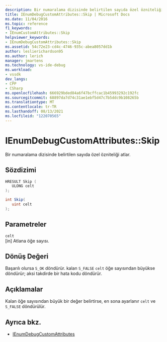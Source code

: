 ```yaml
---
description: Bir numaralama dizisinde belirtilen sayıda özel özniteliği atlar.
title: IEnumDebugCustomAttributes::Skip | Microsoft Docs
ms.date: 11/04/2016
ms.topic: reference
f1_keywords:
- IEnumCustomAttributes::Skip
helpviewer_keywords:
- IEnumDebugCustomAttributes::Skip
ms.assetid: 54c72e23-cd4c-4746-935c-abea8057dd1b
author: leslierichardson95
ms.author: lerich
manager: jmartens
ms.technology: vs-ide-debug
ms.workload:
- vssdk
dev_langs:
- CPP
- CSharp
ms.openlocfilehash: 666929bded84a6f47bcffcac1b45993292c192fc
ms.sourcegitcommit: 68897da7d74c31ae1ebf5d47c7b5ddc9b108265b
ms.translationtype: MT
ms.contentlocale: tr-TR
ms.lasthandoff: 08/13/2021
ms.locfileid: "122070565"
---
```

# <a name="ienumdebugcustomattributesskip"></a>IEnumDebugCustomAttributes::Skip
Bir numaralama dizisinde belirtilen sayıda özel özniteliği atlar.

## <a name="syntax"></a>Sözdizimi

```cpp
HRESULT Skip ( 
   ULONG celt
);
```

```csharp
int Skip(
   uint celt
);
```

## <a name="parameters"></a>Parametreler
`celt`\
[in] Atlana öğe sayısı.

## <a name="return-value"></a>Dönüş Değeri
 Başarılı olursa `S_OK` döndürür. kalan `S_FALSE` `celt` öğe sayısından büyükse döndürür; aksi takdirde bir hata kodu döndürür.

## <a name="remarks"></a>Açıklamalar
 Kalan öğe sayısından büyük bir değer belirtirse, en sona ayarlanır `celt` ve `S_FALSE` döndürülür.

## <a name="see-also"></a>Ayrıca bkz.
- [IEnumDebugCustomAttributes](../../../extensibility/debugger/reference/ienumdebugcustomattributes.md)
